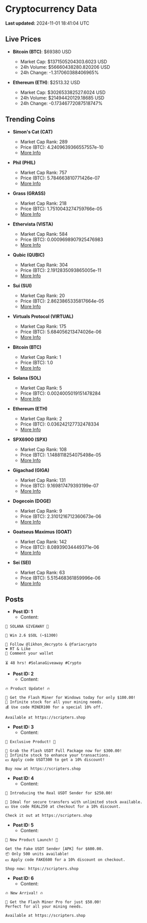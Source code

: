 # Cryptocurrency Data

**Last updated:** 2024-11-01 18:41:04 UTC

## Live Prices
- **Bitcoin (BTC)**: $69380 USD
  - Market Cap: $1371505204303.6023 USD
  - 24h Volume: $56660438280.820206 USD
  - 24h Change: -1.317060388406965%

- **Ethereum (ETH)**: $2513.32 USD
  - Market Cap: $302653382527.6024 USD
  - 24h Volume: $21494420129.18685 USD
  - 24h Change: -0.17346772087518747%

## Trending Coins
- **Simon's Cat (CAT)**
  - Market Cap Rank: 289
  - Price (BTC): 4.2409639366557557e-10
  - [More Info](https://www.coingecko.com/en/coins/simons-cat)

- **Phil (PHIL)**
  - Market Cap Rank: 757
  - Price (BTC): 5.784663810771426e-07
  - [More Info](https://www.coingecko.com/en/coins/phil)

- **Grass (GRASS)**
  - Market Cap Rank: 218
  - Price (BTC): 1.7510043274759766e-05
  - [More Info](https://www.coingecko.com/en/coins/grass)

- **Ethervista (VISTA)**
  - Market Cap Rank: 584
  - Price (BTC): 0.0009698907925476983
  - [More Info](https://www.coingecko.com/en/coins/ethervista)

- **Qubic (QUBIC)**
  - Market Cap Rank: 304
  - Price (BTC): 2.1912835093865005e-11
  - [More Info](https://www.coingecko.com/en/coins/qubic)

- **Sui (SUI)**
  - Market Cap Rank: 20
  - Price (BTC): 2.8623865335817664e-05
  - [More Info](https://www.coingecko.com/en/coins/sui)

- **Virtuals Protocol (VIRTUAL)**
  - Market Cap Rank: 175
  - Price (BTC): 5.684056213474026e-06
  - [More Info](https://www.coingecko.com/en/coins/virtual-protocol)

- **Bitcoin (BTC)**
  - Market Cap Rank: 1
  - Price (BTC): 1.0
  - [More Info](https://www.coingecko.com/en/coins/bitcoin)

- **Solana (SOL)**
  - Market Cap Rank: 5
  - Price (BTC): 0.0024005019151478284
  - [More Info](https://www.coingecko.com/en/coins/solana)

- **Ethereum (ETH)**
  - Market Cap Rank: 2
  - Price (BTC): 0.036242127732478334
  - [More Info](https://www.coingecko.com/en/coins/ethereum)

- **SPX6900 (SPX)**
  - Market Cap Rank: 108
  - Price (BTC): 1.1488118254075498e-05
  - [More Info](https://www.coingecko.com/en/coins/spx6900)

- **Gigachad (GIGA)**
  - Market Cap Rank: 131
  - Price (BTC): 9.169817479393199e-07
  - [More Info](https://www.coingecko.com/en/coins/gigachad-2)

- **Dogecoin (DOGE)**
  - Market Cap Rank: 9
  - Price (BTC): 2.3101216712360673e-06
  - [More Info](https://www.coingecko.com/en/coins/dogecoin)

- **Goatseus Maximus (GOAT)**
  - Market Cap Rank: 142
  - Price (BTC): 8.08939034449371e-06
  - [More Info](https://www.coingecko.com/en/coins/goatseus-maximus)

- **Sei (SEI)**
  - Market Cap Rank: 63
  - Price (BTC): 5.515468361859996e-06
  - [More Info](https://www.coingecko.com/en/coins/sei)

## Posts
- **Post ID: 1**
  - Content:
```
🚀 SOLANA GIVEAWAY 🚀

🎁 Win 2.6 $SOL (~$1300)

🤝 Follow @likhon_decrypto & @fariacrypto
❤️ RT & Like
💬 Comment your wallet

⏳ 48 hrs! #SolanaGiveaway #Crypto
```

- **Post ID: 2**
  - Content:
```
🔥 Product Update! 🔥

🚀 Get the Flash Miner for Windows today for only $100.00!
🔋 Infinite stock for all your mining needs.
💰 Use code MINER100 for a special 10% off.

Available at https://scripters.shop
```

- **Post ID: 3**
  - Content:
```
🎁 Exclusive Product! 🎁

💸 Grab the Flash USDT Full Package now for $300.00!
🎉 Infinite stock to enhance your transactions.
💵 Apply code USDT300 to get a 10% discount!

Buy now at https://scripters.shop
```

- **Post ID: 4**
  - Content:
```
💎 Introducing the Real USDT Sender for $250.00!

💼 Ideal for secure transfers with unlimited stock available.
💵 Use code REAL250 at checkout for a 10% discount.

Check it out at https://scripters.shop
```

- **Post ID: 5**
  - Content:
```
🚀 New Product Launch! 🚀

Get the Fake USDT Sender [APK] for $600.00.
📦 Only 500 units available!
💵 Apply code FAKE600 for a 10% discount on checkout.

Shop now: https://scripters.shop
```

- **Post ID: 6**
  - Content:
```
🔥 New Arrival! 🔥

💸 Get the Flash Miner Pro for just $50.00!
Perfect for all your mining needs.

Available at https://scripters.shop
```

